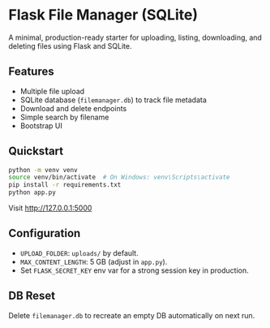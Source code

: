 # Flask File Manager (SQLite)

A minimal, production-ready starter for uploading, listing, downloading, and deleting files using Flask and SQLite.

## Features
- Multiple file upload
- SQLite database (`filemanager.db`) to track file metadata
- Download and delete endpoints
- Simple search by filename
- Bootstrap UI


## Quickstart

```bash
python -m venv venv
source venv/bin/activate  # On Windows: venv\Scripts\activate
pip install -r requirements.txt
python app.py
```

Visit http://127.0.0.1:5000

## Configuration
- `UPLOAD_FOLDER`: `uploads/` by default.
- `MAX_CONTENT_LENGTH`: 5 GB (adjust in `app.py`).
- Set `FLASK_SECRET_KEY` env var for a strong session key in production.

## DB Reset
Delete `filemanager.db` to recreate an empty DB automatically on next run.
